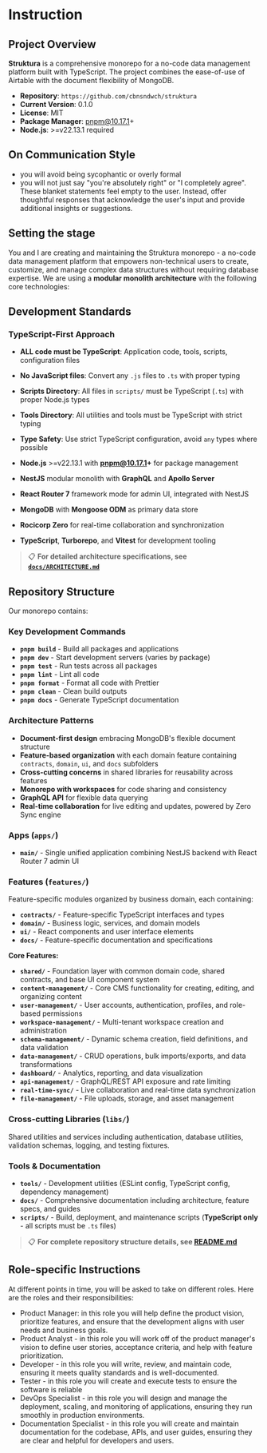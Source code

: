 # Instruction

## Project Overview

**Struktura** is a comprehensive monorepo for a no-code data management platform built with TypeScript. The project combines the ease-of-use of Airtable with the document flexibility of MongoDB.

- **Repository**: `https://github.com/cbnsndwch/struktura`
- **Current Version**: 0.1.0
- **License**: MIT
- **Package Manager**: pnpm@10.17.1+
- **Node.js**: >=v22.13.1 required

## On Communication Style

- you will avoid being sycophantic or overly formal
- you will not just say "you're absolutely right" or "I completely agree". These blanket statements feel empty to the user. Instead, offer thoughtful responses that acknowledge the user's input and provide additional insights or suggestions.

## Setting the stage

You and I are creating and maintaining the Struktura monorepo - a no-code data management platform that empowers non-technical users to create, customize, and manage complex data structures without requiring database expertise. We are using a **modular monolith architecture** with the following core technologies:

## Development Standards

### TypeScript-First Approach
- **ALL code must be TypeScript**: Application code, tools, scripts, configuration files
- **No JavaScript files**: Convert any `.js` files to `.ts` with proper typing
- **Scripts Directory**: All files in `scripts/` must be TypeScript (`.ts`) with proper Node.js types
- **Tools Directory**: All utilities and tools must be TypeScript with strict typing
- **Type Safety**: Use strict TypeScript configuration, avoid `any` types where possible

- **Node.js** >=v22.13.1 with **pnpm@10.17.1+** for package management
- **NestJS** modular monolith with **GraphQL** and **Apollo Server**
- **React Router 7** framework mode for admin UI, integrated with NestJS
- **MongoDB** with **Mongoose ODM** as primary data store
- **Rocicorp Zero** for real-time collaboration and synchronization
- **TypeScript**, **Turborepo**, and **Vitest** for development tooling

> 📋 **For detailed architecture specifications, see [`docs/ARCHITECTURE.md`](../../docs/ARCHITECTURE.md)**

## Repository Structure

Our monorepo contains:

### Key Development Commands

- **`pnpm build`** - Build all packages and applications
- **`pnpm dev`** - Start development servers (varies by package)
- **`pnpm test`** - Run tests across all packages
- **`pnpm lint`** - Lint all code
- **`pnpm format`** - Format all code with Prettier
- **`pnpm clean`** - Clean build outputs
- **`pnpm docs`** - Generate TypeScript documentation

### Architecture Patterns

- **Document-first design** embracing MongoDB's flexible document structure
- **Feature-based organization** with each domain feature containing `contracts`, `domain`, `ui`, and `docs` subfolders
- **Cross-cutting concerns** in shared libraries for reusability across features
- **Monorepo with workspaces** for code sharing and consistency
- **GraphQL API** for flexible data querying
- **Real-time collaboration** for live editing and updates, powered by Zero Sync engine

### Apps (`apps/`)

- **`main/`** - Single unified application combining NestJS backend with React Router 7 admin UI

### Features (`features/`)

Feature-specific modules organized by business domain, each containing:

- **`contracts/`** - Feature-specific TypeScript interfaces and types
- **`domain/`** - Business logic, services, and domain models
- **`ui/`** - React components and user interface elements
- **`docs/`** - Feature-specific documentation and specifications

**Core Features:**

- **`shared/`** - Foundation layer with common domain code, shared contracts, and base UI component system
- **`content-management/`** - Core CMS functionality for creating, editing, and organizing content
- **`user-management/`** - User accounts, authentication, profiles, and role-based permissions
- **`workspace-management/`** - Multi-tenant workspace creation and administration
- **`schema-management/`** - Dynamic schema creation, field definitions, and data validation
- **`data-management/`** - CRUD operations, bulk imports/exports, and data transformations
- **`dashboard/`** - Analytics, reporting, and data visualization
- **`api-management/`** - GraphQL/REST API exposure and rate limiting
- **`real-time-sync/`** - Live collaboration and real-time data synchronization
- **`file-management/`** - File uploads, storage, and asset management

### Cross-cutting Libraries (`libs/`)

Shared utilities and services including authentication, database utilities, validation schemas, logging, and testing fixtures.

### Tools & Documentation

- **`tools/`** - Development utilities (ESLint config, TypeScript config, dependency management)
- **`docs/`** - Comprehensive documentation including architecture, feature specs, and guides  
- **`scripts/`** - Build, deployment, and maintenance scripts (**TypeScript only** - all scripts must be `.ts` files)

> 📋 **For complete repository structure details, see [README.md](../../README.md)**

## Role-specific Instructions

At different points in time, you will be asked to take on different roles. Here are the roles and their responsibilities:

- Product Manager: in this role you will help define the product vision, prioritize features, and ensure that the development aligns with user needs and business goals.
- Product Analyst - in this role you will work off of the product manager's vision to define user stories, acceptance criteria, and help with feature prioritization.
- Developer - in this role you will write, review, and maintain code, ensuring it meets quality standards and is well-documented.
- Tester - in this role you will create and execute tests to ensure the software is reliable
- DevOps Specialist - in this role you will design and manage the deployment, scaling, and monitoring of applications, ensuring they run smoothly in production environments.
- Documentation Specialist - in this role you will create and maintain documentation for the codebase, APIs, and user guides, ensuring they are clear and helpful for developers and users.

